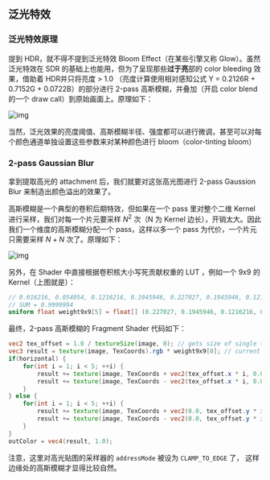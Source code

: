 ## 泛光特效

### 泛光特效原理

提到 HDR，就不得不提到泛光特效 Bloom Effect（在某些引擎又称 Glow）。虽然泛光特效在 SDR 的基础上也能用，但为了呈现那些**过于亮**部的 color bleeding 效果，借助着 HDR并只将亮度 > 1.0 （亮度计算使用相对感知公式 Y = 0.2126R + 0.7152G + 0.0722B）的部分进行 2-pass 高斯模糊，并叠加（开启 color blend 的一个 draw call）到原始画面上。原理如下：

![img](https://learnopengl-cn.github.io/img/05/07/bloom_steps.png)

当然，泛光效果的亮度阈值、高斯模糊半径、强度都可以进行微调，甚至可以对每个颜色通道单独设置这些参数来对某种颜色进行 bloom（color-tinting bloom）

### 2-pass Gaussian Blur

拿到提取高光的 attachment 后，我们就要对这张高光图进行 2-pass Gaussion Blur 来制造出颜色溢出的效果了。

高斯模糊是一个典型的卷积后期特效，但如果在一个 pass 里对整个二维 Kernel 进行采样，我们对每一个片元要采样 $N^2$ 次（N 为 Kernel 边长），开销太大。因此我们一个维度的高斯模糊分配一个 pass，这样以多一个 pass 为代价，一个片元只需要采样 $N+N$ 次了。原理如下：

![img](https://learnopengl-cn.github.io/img/05/07/bloom_gaussian_two_pass.png)

另外，在 Shader 中直接根据卷积核大小写死贡献权重的 LUT ，例如一个 9x9 的 Kernel（上图就是）：

```glsl
// 0.016216, 0.054054, 0.1216216, 0.1945946, 0.227027, 0.1945946, 0.1216216, 0.054054, 0.016216
// SUM = 0.9999994
uniform float weight9x9[5] = float[] (0.227027, 0.1945946, 0.1216216, 0.054054, 0.016216);
```

最终，2-pass 高斯模糊的 Fragment Shader 代码如下：

```glsl
vec2 tex_offset = 1.0 / textureSize(image, 0); // gets size of single texel, useful when attempting to get neighbour pixel of a screen tex
vec3 result = texture(image, TexCoords).rgb * weight9x9[0]; // current fragment's contribution
if(horizontal) {
    for(int i = 1; i < 5; ++i) {
        result += texture(image, TexCoords + vec2(tex_offset.x * i, 0.0)).rgb * weight9x9[i];
        result += texture(image, TexCoords - vec2(tex_offset.x * i, 0.0)).rgb * weight9x9[i];
    }
} else {
    for(int i = 1; i < 5; ++i) {
        result += texture(image, TexCoords + vec2(0.0, tex_offset.y * i)).rgb * weight9x9[i];
        result += texture(image, TexCoords - vec2(0.0, tex_offset.y * i)).rgb * weight9x9[i];
    }
}
outColor = vec4(result, 1.0);
```

注意，这里对高光贴图的采样器的 `addressMode` 被设为 `CLAMP_TO_EDGE` 了， 这样边缘处的高斯模糊才显得比较自然。

